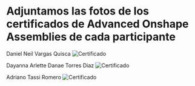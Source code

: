 # Adjuntamos las fotos de los certificados de Advanced Onshape Assemblies de cada participante

 Daniel Neil Vargas Quisca
 ![Certificado](https://drive.usercontent.google.com/download?id=1cwiFyaL1nha-Aw_2qx7Hmmzo1C9UtTif)

Dayanna Arlette Danae Torres Diaz
![Certificado](https://drive.google.com/uc?export=download&id=17k_26lJCP3LqWS1y8OsHmVkEc8IM6GZW)

Adriano Tassi Romero
 ![Certificado](https://drive.usercontent.google.com/download?id=1BOvUmXlk4txRy0i4p4L6evKerM5azPdd&export=download)
